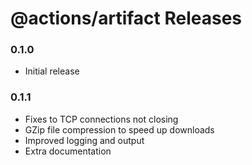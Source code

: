 # @actions/artifact Releases

### 0.1.0

- Initial release

### 0.1.1

- Fixes to TCP connections not closing
- GZip file compression to speed up downloads
- Improved logging and output
- Extra documentation